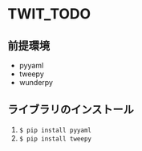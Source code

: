 # TWIT_TODO

## 前提環境
- pyyaml
- tweepy
- wunderpy

## ライブラリのインストール
1. `$ pip install pyyaml`
1. `$ pip install tweepy`

